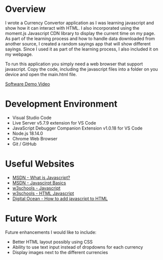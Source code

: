 # Overview

I wrote a Currency Convertor application as I was learning javascript and show how it can interact with HTML.  I also
incorporated using the moment.js Javascript CDN library to display the current time on my page.  As part of the 
learning process and how to handle data downloaded from another source, I created a random sayings app that will show
different sayings.  Since I used it as part of the learning process, I also included it on my webpage.

To run this application you simply need a web browser that support javascript.  Copy the code, including the javascript
files into a folder on you device and open the main.html file.

[Software Demo Video](http://youtube.link.goes.here)

# Development Environment

- Visual Studio Code
- Live Server v5.7.9 extension for VS Code
- JavaScript Debugger Companion Extension v1.0.18 for VS Code
- Node.js 18.14.0
- Chrome Web Browser
- Git / GitHub

# Useful Websites

- [MSDN - What is Javascript?](https://developer.mozilla.org/en-US/docs/Learn/JavaScript/First_steps/What_is_JavaScript)
- [MSDN - Javascirpt Basics](https://developer.mozilla.org/en-US/docs/Learn/Getting_started_with_the_web/JavaScript_basics)
- [w3schools - Javascript](https://www.w3schools.com/js/)
- [w3schools - HTML Javascript](https://www.w3schools.com/html/html_scripts.asp)
- [Digital Ocean - How to add javascript to HTML](https://www.digitalocean.com/community/tutorials/how-to-add-javascript-to-html)

# Future Work

Future enhancements I would like to include:

- Better HTML layout possibly using CSS
- Ability to use text input instead of dropdowns for each currency
- Display images next to the different currencies